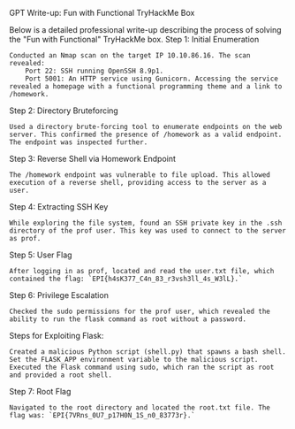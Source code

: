 GPT
Write-up: Fun with Functional TryHackMe Box

Below is a detailed professional write-up describing the process of solving the "Fun with Functional" TryHackMe box.
Step 1: Initial Enumeration

    Conducted an Nmap scan on the target IP 10.10.86.16. The scan revealed:
        Port 22: SSH running OpenSSH 8.9p1.
        Port 5001: An HTTP service using Gunicorn. Accessing the service revealed a homepage with a functional programming theme and a link to /homework.

Step 2: Directory Bruteforcing

    Used a directory brute-forcing tool to enumerate endpoints on the web server. This confirmed the presence of /homework as a valid endpoint. The endpoint was inspected further.

Step 3: Reverse Shell via Homework Endpoint

    The /homework endpoint was vulnerable to file upload. This allowed execution of a reverse shell, providing access to the server as a user.

Step 4: Extracting SSH Key

    While exploring the file system, found an SSH private key in the .ssh directory of the prof user. This key was used to connect to the server as prof.

Step 5: User Flag

    After logging in as prof, located and read the user.txt file, which contained the flag: `EPI{h4sK377_C4n_83_r3vsh3ll_4s_W3lL}.`

Step 6: Privilege Escalation

    Checked the sudo permissions for the prof user, which revealed the ability to run the flask command as root without a password.

Steps for Exploiting Flask:

    Created a malicious Python script (shell.py) that spawns a bash shell.
    Set the FLASK_APP environment variable to the malicious script.
    Executed the Flask command using sudo, which ran the script as root and provided a root shell.

Step 7: Root Flag

    Navigated to the root directory and located the root.txt file. The flag was: `EPI{7VRns_0U7_p17H0N_1S_n0_83773r}.`